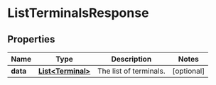 

# ListTerminalsResponse


## Properties

Name | Type | Description | Notes
------------ | ------------- | ------------- | -------------
**data** | [**List&lt;Terminal&gt;**](Terminal.md) | The list of terminals. |  [optional]



